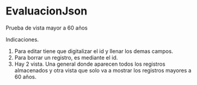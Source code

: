 # EvaluacionJson
Prueba de vista mayor a 60 años

Indicaciones.

1) Para editar tiene que digitalizar el id y llenar los demas campos.
2) Para borrar un registro, es mediante el id.
3) Hay 2 vista. Una general donde aparecen todos los registros almacenados y otra vista que solo va a mostrar los registros mayores a 60 años. 
